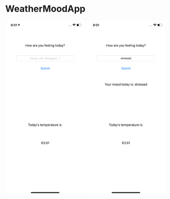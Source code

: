 # WeatherMoodApp

<img src= "/Screenshots/without_input.png" width = 250 height = 550> </img>
<img src= "/Screenshots/with_input.png" width = 250 height = 550> </img>
